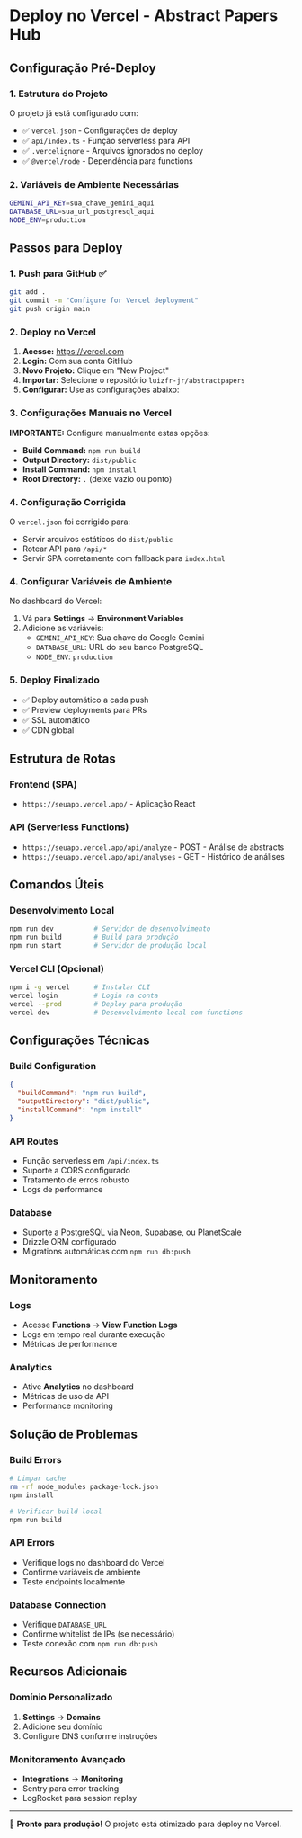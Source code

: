 # Deploy no Vercel - Abstract Papers Hub

## Configuração Pré-Deploy

### 1. Estrutura do Projeto
O projeto já está configurado com:
- ✅ `vercel.json` - Configurações de deploy
- ✅ `api/index.ts` - Função serverless para API
- ✅ `.vercelignore` - Arquivos ignorados no deploy
- ✅ `@vercel/node` - Dependência para functions

### 2. Variáveis de Ambiente Necessárias
```bash
GEMINI_API_KEY=sua_chave_gemini_aqui
DATABASE_URL=sua_url_postgresql_aqui
NODE_ENV=production
```

## Passos para Deploy

### 1. Push para GitHub ✅
```bash
git add .
git commit -m "Configure for Vercel deployment"
git push origin main
```

### 2. Deploy no Vercel
1. **Acesse:** https://vercel.com
2. **Login:** Com sua conta GitHub
3. **Novo Projeto:** Clique em "New Project"
4. **Importar:** Selecione o repositório `luizfr-jr/abstractpapers`
5. **Configurar:** Use as configurações abaixo:

### 3. Configurações Manuais no Vercel
**IMPORTANTE:** Configure manualmente estas opções:
- **Build Command:** `npm run build`
- **Output Directory:** `dist/public`
- **Install Command:** `npm install`
- **Root Directory:** `.` (deixe vazio ou ponto)

### 4. Configuração Corrigida
O `vercel.json` foi corrigido para:
- Servir arquivos estáticos do `dist/public`
- Rotear API para `/api/*`
- Servir SPA corretamente com fallback para `index.html`

### 4. Configurar Variáveis de Ambiente
No dashboard do Vercel:
1. Vá para **Settings** → **Environment Variables**
2. Adicione as variáveis:
   - `GEMINI_API_KEY`: Sua chave do Google Gemini
   - `DATABASE_URL`: URL do seu banco PostgreSQL
   - `NODE_ENV`: `production`

### 5. Deploy Finalizado
- ✅ Deploy automático a cada push
- ✅ Preview deployments para PRs
- ✅ SSL automático
- ✅ CDN global

## Estrutura de Rotas

### Frontend (SPA)
- `https://seuapp.vercel.app/` - Aplicação React

### API (Serverless Functions)
- `https://seuapp.vercel.app/api/analyze` - POST - Análise de abstracts
- `https://seuapp.vercel.app/api/analyses` - GET - Histórico de análises

## Comandos Úteis

### Desenvolvimento Local
```bash
npm run dev          # Servidor de desenvolvimento
npm run build        # Build para produção
npm run start        # Servidor de produção local
```

### Vercel CLI (Opcional)
```bash
npm i -g vercel      # Instalar CLI
vercel login         # Login na conta
vercel --prod        # Deploy para produção
vercel dev           # Desenvolvimento local com functions
```

## Configurações Técnicas

### Build Configuration
```json
{
  "buildCommand": "npm run build",
  "outputDirectory": "dist/public",
  "installCommand": "npm install"
}
```

### API Routes
- Função serverless em `/api/index.ts`
- Suporte a CORS configurado
- Tratamento de erros robusto
- Logs de performance

### Database
- Suporte a PostgreSQL via Neon, Supabase, ou PlanetScale
- Drizzle ORM configurado
- Migrations automáticas com `npm run db:push`

## Monitoramento

### Logs
- Acesse **Functions** → **View Function Logs**
- Logs em tempo real durante execução
- Métricas de performance

### Analytics
- Ative **Analytics** no dashboard
- Métricas de uso da API
- Performance monitoring

## Solução de Problemas

### Build Errors
```bash
# Limpar cache
rm -rf node_modules package-lock.json
npm install

# Verificar build local
npm run build
```

### API Errors
- Verifique logs no dashboard do Vercel
- Confirme variáveis de ambiente
- Teste endpoints localmente

### Database Connection
- Verifique `DATABASE_URL`
- Confirme whitelist de IPs (se necessário)
- Teste conexão com `npm run db:push`

## Recursos Adicionais

### Domínio Personalizado
1. **Settings** → **Domains**
2. Adicione seu domínio
3. Configure DNS conforme instruções

### Monitoramento Avançado
- **Integrations** → **Monitoring**
- Sentry para error tracking
- LogRocket para session replay

---

🚀 **Pronto para produção!** O projeto está otimizado para deploy no Vercel.